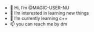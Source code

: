 - 👋 Hi, I’m @MAGIC-USER-NU
- 👀 I’m interested in learning new things
- 🌱 I’m currently learning c++
- 📫 you can reach me by dm

<!---
MAGIC-USER-NU/MAGIC-USER-NU is a ✨ special ✨ repository because its `README.md` (this file) appears on your GitHub profile.
You can click the Preview link to take a look at your changes.
--->
